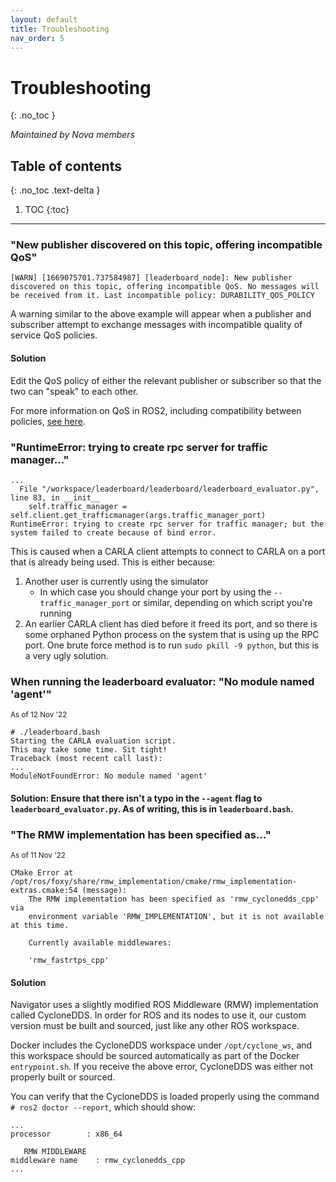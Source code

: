 ```yaml
---
layout: default
title: Troubleshooting
nav_order: 5
---
```

# Troubleshooting
{: .no_toc }
 
*Maintained by Nova members*
 
## Table of contents
{: .no_toc .text-delta }
 
1. TOC
{:toc}
 
---

### "New publisher discovered on this topic, offering incompatible QoS"

```
[WARN] [1669075701.737584987] [leaderboard_node]: New publisher discovered on this topic, offering incompatible QoS. No messages will be received from it. Last incompatible policy: DURABILITY_QOS_POLICY
```

A warning similar to the above example will appear when a publisher and subscriber attempt to exchange messages with incompatible quality of service QoS policies.

#### Solution
Edit the QoS policy of either the relevant publisher or subscriber so that the two can "speak" to each other.

For more information on QoS in ROS2, including compatibility between policies, [see here](https://docs.ros.org/en/rolling/Concepts/About-Quality-of-Service-Settings.html).

### "RuntimeError: trying to create rpc server for traffic manager..."
```
...
  File "/workspace/leaderboard/leaderboard/leaderboard_evaluator.py", line 83, in __init__
    self.traffic_manager = self.client.get_trafficmanager(args.traffic_manager_port)
RuntimeError: trying to create rpc server for traffic manager; but the system failed to create because of bind error.
```
This is caused when a CARLA client attempts to connect to CARLA on a port that is already being used. This is either because:
1. Another user is currently using the simulator
    - In which case you should change your port by using the `--traffic_manager_port` or similar, depending on which script you're running
2. An earlier CARLA client has died before it freed its port, and so there is some orphaned Python process on the system that is using up the RPC port. One brute force method is to run `sudo pkill -9 python`, but this is a very ugly solution.
 
### When running the leaderboard evaluator: "No module named 'agent'"
<small>As of 12 Nov '22</small>
```
# ./leaderboard.bash
Starting the CARLA evaluation script.
This may take some time. Sit tight!
Traceback (most recent call last):
...
ModuleNotFoundError: No module named 'agent'
```
#### Solution: Ensure that there isn't a typo in the `--agent` flag to `leaderboard_evaluator.py`. As of writing, this is in `leaderboard.bash`.

### "The RMW implementation has been specified as..."
<small>As of 11 Nov '22</small>
```
CMake Error at /opt/ros/foxy/share/rmw_implementation/cmake/rmw_implementation-extras.cmake:54 (message):
    The RMW implementation has been specified as 'rmw_cyclonedds_cpp' via
    environment variable 'RMW_IMPLEMENTATION', but it is not available at this time.

    Currently available middlewares:

    'rmw_fastrtps_cpp'
```
#### Solution
Navigator uses a slightly modified ROS Middleware (RMW) implementation called CycloneDDS. In order for ROS and its nodes to use it, our custom version must be built and sourced, just like any other ROS workspace.

Docker includes the CycloneDDS workspace under `/opt/cyclone_ws`, and this workspace should be sourced automatically as part of the Docker `entrypoint.sh`. If you receive the above error, CycloneDDS was either not properly built or sourced.

You can verify that the CycloneDDS is loaded properly using the command `# ros2 doctor --report`, which should show:
```
...
processor        : x86_64

   RMW MIDDLEWARE
middleware name    : rmw_cyclonedds_cpp
...
```
